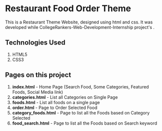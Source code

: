 # Restaurant Food Order Theme

This is a Restaurant Theme Website, designed using html and css. It was developed while CollegeRankers-Web-Development-Internship project's .

## Technologies Used

1. HTML5
2. CSS3

## Pages on this project

1. **index.html** - Home Page (Search Food, Some Categories, Featured Foods, Social Media link)
2. **categories.html** - List all Categories on Single Page
3. **foods.html** - List all foods on a single page
4. **order.html** - Page to Order Selected Food
5. **category_foods.html** - Page to list all the Foods based on Category Selected
6. **food_search.html** - Page to list all the Foods based on Search keyword
